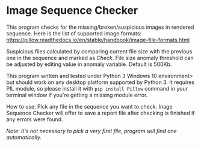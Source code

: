 # Image Sequence Checker
 This program checks for the missing/broken/suspicious images in rendered sequence. Here is the list of supported image formats:
<https://pillow.readthedocs.io/en/stable/handbook/image-file-formats.html>

Suspicious files calculated by comparing current file size with the previous one in the sequence and marked as *Check*. File size anomaly threshold can be adjusted by editing value in anomaly variable. Default is 500Kb.

This program written and tested under Python 3 Windows 10 environment> but should work on any desktop platform supported by Python 3. It requires PIL module, so please install it with `pip install Pillow` command in your terminal window if you're getting a missing module error.

How to use: Pick any file in the sequence you want to check. Inage Sequence Checker will offer to save a report file after checking is finished if any errors were found. 

_Note: it's not necessary to pick a very first file, program will find one automatically._
